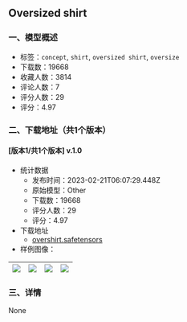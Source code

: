 ## Oversized shirt
### 一、模型概述

- 标签：`concept`, `shirt`, `oversized shirt`, `oversize`
- 下载数：19668
- 收藏人数：3814
- 评论人数：7
- 评分人数：29
- 评分：4.97

### 二、下载地址（共1个版本）

#### [版本1/共1个版本] v.1.0

- 统计数据
  - 发布时间：2023-02-21T06:07:29.448Z
  - 原始模型：Other
  - 下载数：19668
  - 评分人数：29
  - 评分：4.97
- 下载地址
  - [overshirt.safetensors](https://civitai.com/api/download/models/12504)
- 样例图像：

| <img src="https://image.civitai.com/xG1nkqKTMzGDvpLrqFT7WA/45d161d3-28fc-40fc-8aef-76744c55a300/width=450/120506.jpeg" /> | <img src="https://image.civitai.com/xG1nkqKTMzGDvpLrqFT7WA/b0c0d36c-c12e-4c50-3ace-0eec122b8a00/width=450/120510.jpeg" /> | <img src="https://image.civitai.com/xG1nkqKTMzGDvpLrqFT7WA/5fd88ad9-8d0f-477d-7eff-4625c37d3400/width=450/120509.jpeg" /> | <img src="https://image.civitai.com/xG1nkqKTMzGDvpLrqFT7WA/0bfd234f-7644-411a-c8cf-2e5595db8700/width=450/120508.jpeg" /> |
| ---- | ---- | ---- | ---- |


### 三、详情
None